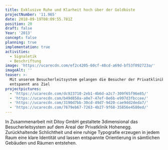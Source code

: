 ```yaml
---
title: Exklusive Ruhe und Klarheit hoch über der Goldküste
projectNumber: '11.965'
date: 2018-09-19T08:09:55.781Z
position: 20
draft: false
Year: '2013'
concept: false
planning: true
implementation: true
activities:
  - Signaletik
  - Beschriftung
image: 'https://ucarecdn.com/ef2c4205-60cf-48cd-a69d-bf53f092723a/'
imageAlt: ''
teaser: >-
  Mit unserem Besucherleitsystem gelangen die Besucher der Privatklinik Hohenegg
  entspannt ans Ziel
projectpictures:
  - 'https://ucarecdn.com/dc923710-2eb1-4b6d-a2c7-309f65f96e85/'
  - 'https://ucarecdn.com/b49d858a-a0e7-47ef-8e6b-e997d3fbccee/'
  - 'https://ucarecdn.com/3190d7bb-30cd-49d7-9d20-cae9dd2deda7/'
  - 'https://ucarecdn.com/7679eb67-7263-4b27-9f68-35856e4580ed/'
---
```

In Zusammenarbeit mit Ditoy GmbH gestaltete 3dimensional das Besucherleitsystem auf dem Areal der Privatklinik Hohenegg. Zurückhaltende Schlichtheit und eine ruhige Typografie erzeugen in jedem Raum eine klare Identität und lassen entspannte Orientierung in sämtlichen Gebäuden und Räumen entstehen.
